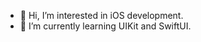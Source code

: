 - 👋 Hi, I’m interested in iOS development.
- 🌱 I’m currently learning UIKit and SwiftUI.


<!---
hmooios/hmooios is a ✨ special ✨ repository because its `README.md` (this file) appears on your GitHub profile.
You can click the Preview link to take a look at your changes.
--->
